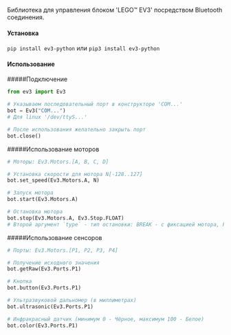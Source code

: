 Библиотека для управления блоком 'LEGO™ EV3' посредством Bluetooth соединения. 

#### Установка

`pip install ev3-python`
или
`pip3 install ev3-python`

#### Использование

#####Подключение
```python
from ev3 import Ev3

# Указываем последовательный порт в конструкторе 'COM...'
bot = Ev3("COM...")
# Для linux '/dev/ttyS...'

# После использования желательно закрыть порт
bot.close()
```

#####Использование моторов
```python
# Моторы: Ev3.Motors.[A, B, C, D]

# Установка скорости для мотора N[-128..127]
bot.set_speed(Ev3.Motors.A, N)

# Запуск мотора
bot.start(Ev3.Motors.A)

# Остановка мотора  
bot.stop(Ev3.Motors.A, Ev3.Stop.FLOAT)
# Второй аргумент `type` - тип остановки: BREAK - с фиксацией мотора, FLOAT - без
```
#####Использование сенсоров
```python
# Порты: Ev3.Motors.[P1, P2, P3, P4]

# Получение исходного значения
bot.getRaw(Ev3.Ports.P1)

# Кнопка
bot.button(Ev3.Ports.P1)

# Ультразвуковой дальномер (в миллиметрах)
bot.ultrasonic(Ev3.Ports.P1)

# Инфракрасный датчик (минимум 0 - Чёрное, максимум 100 - Белое)
bot.color(Ev3.Ports.P1)
```